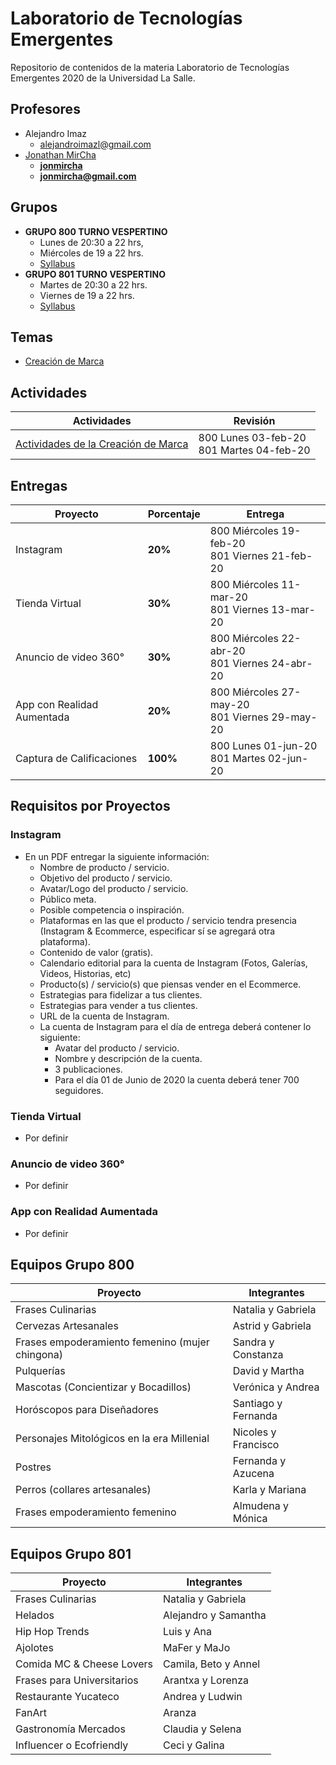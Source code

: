 # Laboratorio de Tecnologías Emergentes

Repositorio de contenidos de la materia Laboratorio de Tecnologías Emergentes 2020 de la Universidad La Salle.

## Profesores

- Alejandro Imaz
  - [alejandroimazl@gmail.com](mailto:alejandroimazl@gmail.com)
- [Jonathan MirCha](http://jonmircha.com)
  - **[jonmircha](https://youtube.com/jonmircha)**
  - **[jonmircha@gmail.com](mailto:jonmircha@gmail.com)**

## Grupos

- **GRUPO 800 TURNO VESPERTINO**
  - Lunes de 20:30 a 22 hrs,
  - Miércoles de 19 a 22 hrs.
  - [Syllabus](./pdf/LabEmergentes2020_800.pdf)
- **GRUPO 801 TURNO VESPERTINO**
  - Martes de 20:30 a 22 hrs.
  - Viernes de 19 a 22 hrs.
  - [Syllabus](./pdf/LabEmergentes2020_801.pdf)

## Temas

- [Creación de Marca](./mds/Marca.md)

## Actividades

| Actividades                                                       | Revisión                                     |
| ----------------------------------------------------------------- | -------------------------------------------- |
| [Actividades de la Creación de Marca](./mds/Marca.md#actividades) | 800 Lunes 03-feb-20 <br>801 Martes 04-feb-20 |

## Entregas

| Proyecto                   | Porcentaje | Entrega                                           |
| -------------------------- | ---------- | ------------------------------------------------- |
| Instagram                  | **20%**    | 800 Miércoles 19-feb-20 <br>801 Viernes 21-feb-20 |
| Tienda Virtual             | **30%**    | 800 Miércoles 11-mar-20 <br>801 Viernes 13-mar-20 |
| Anuncio de video 360°      | **30%**    | 800 Miércoles 22-abr-20 <br>801 Viernes 24-abr-20 |
| App con Realidad Aumentada | **20%**    | 800 Miércoles 27-may-20 <br>801 Viernes 29-may-20 |
| Captura de Calificaciones  | **100%**   | 800 Lunes 01-jun-20 <br>801 Martes 02-jun-20      |

## Requisitos por Proyectos

### Instagram

- En un PDF entregar la siguiente información:
  - Nombre de producto / servicio.
  - Objetivo del producto / servicio.
  - Avatar/Logo del producto / servicio.
  - Público meta.
  - Posible competencia o inspiración.
  - Plataformas en las que el producto / servicio tendra presencia (Instagram & Ecommerce, especificar sí se agregará otra plataforma).
  - Contenido de valor (gratis).
  - Calendario editorial para la cuenta de Instagram (Fotos, Galerías, Videos, Historias, etc)
  - Producto(s) / servicio(s) que piensas vender en el Ecommerce.
  - Estrategias para fidelizar a tus clientes.
  - Estrategias para vender a tus clientes.
  - URL de la cuenta de Instagram.
  - La cuenta de Instagram para el día de entrega deberá contener lo siguiente:
    - Avatar del producto / servicio.
    - Nombre y descripción de la cuenta.
    - 3 publicaciones.
    - Para el día 01 de Junio de 2020 la cuenta deberá tener 700 seguidores.

### Tienda Virtual

- Por definir

### Anuncio de video 360°

- Por definir

### App con Realidad Aumentada

- Por definir

## Equipos Grupo 800

| Proyecto                                        | Integrantes         |
| ----------------------------------------------- | ------------------- |
| Frases Culinarias                               | Natalia y Gabriela  |
| Cervezas Artesanales                            | Astrid y Gabriela   |
| Frases empoderamiento femenino (mujer chingona) | Sandra y Constanza  |
| Pulquerías                                      | David y Martha      |
| Mascotas (Concientizar y Bocadillos)            | Verónica y Andrea   |
| Horóscopos para Diseñadores                     | Santiago y Fernanda |
| Personajes Mitológicos en la era Millenial      | Nicoles y Francisco |
| Postres                                         | Fernanda y Azucena  |
| Perros (collares artesanales)                   | Karla y Mariana     |
| Frases empoderamiento femenino                  | Almudena y Mónica   |

## Equipos Grupo 801

| Proyecto                   | Integrantes          |
| -------------------------- | -------------------- |
| Frases Culinarias          | Natalia y Gabriela   |
| Helados                    | Alejandro y Samantha |
| Hip Hop Trends             | Luis y Ana           |
| Ajolotes                   | MaFer y MaJo         |
| Comida MC & Cheese Lovers  | Camila, Beto y Annel |
| Frases para Universitarios | Arantxa y Lorenza    |
| Restaurante Yucateco       | Andrea y Ludwin      |
| FanArt                     | Aranza               |
| Gastronomía Mercados       | Claudia y Selena     |
| Influencer o Ecofriendly   | Ceci y Galina        |
